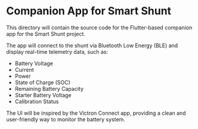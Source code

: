 # Companion App for Smart Shunt

This directory will contain the source code for the Flutter-based companion app for the Smart Shunt project.

The app will connect to the shunt via Bluetooth Low Energy (BLE) and display real-time telemetry data, such as:

*   Battery Voltage
*   Current
*   Power
*   State of Charge (SOC)
*   Remaining Battery Capacity
*   Starter Battery Voltage
*   Calibration Status

The UI will be inspired by the Victron Connect app, providing a clean and user-friendly way to monitor the battery system.

